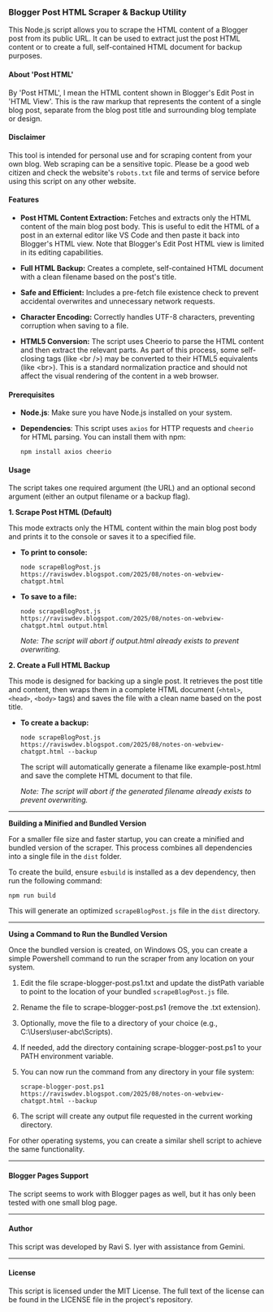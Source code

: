 ### Blogger Post HTML Scraper & Backup Utility

This Node.js script allows you to scrape the HTML content of a Blogger post from its public URL. It can be used to extract just the post HTML content or to create a full, self-contained HTML document for backup purposes.

#### About 'Post HTML'

By 'Post HTML', I mean the HTML content shown in Blogger's Edit Post in 'HTML View'. This is the raw markup that represents the content of a single blog post, separate from the blog post title and surrounding blog template or design.

#### Disclaimer

This tool is intended for personal use and for scraping content from your own blog. Web scraping can be a sensitive topic. Please be a good web citizen and check the website's `robots.txt` file and terms of service before using this script on any other website.

#### Features

* **Post HTML Content Extraction:** Fetches and extracts only the HTML content of the main blog post body. This is useful to edit the HTML of a post in an external editor like VS Code and then paste it back into Blogger's HTML view. Note that Blogger's Edit Post HTML view is limited in its editing capabilities.

* **Full HTML Backup:** Creates a complete, self-contained HTML document with a clean filename based on the post's title.

* **Safe and Efficient:** Includes a pre-fetch file existence check to prevent accidental overwrites and unnecessary network requests.

* **Character Encoding:** Correctly handles UTF-8 characters, preventing corruption when saving to a file.

* **HTML5 Conversion:** The script uses Cheerio to parse the HTML content and then extract the relevant parts. As part of this process, some self-closing tags (like \<br />) may be converted to their HTML5 equivalents (like \<br>). This is a standard normalization practice and should not affect the visual rendering of the content in a web browser.

#### Prerequisites

* **Node.js**: Make sure you have Node.js installed on your system.

* **Dependencies**: This script uses `axios` for HTTP requests and `cheerio` for HTML parsing. You can install them with npm:

    ```
    npm install axios cheerio
    ```

#### Usage

The script takes one required argument (the URL) and an optional second argument (either an output filename or a backup flag).

**1. Scrape Post HTML (Default)**

This mode extracts only the HTML content within the main blog post body and prints it to the console or saves it to a specified file.

* **To print to console:**

    ```
    node scrapeBlogPost.js https://raviswdev.blogspot.com/2025/08/notes-on-webview-chatgpt.html
    ```

* **To save to a file:**

    ```
    node scrapeBlogPost.js https://raviswdev.blogspot.com/2025/08/notes-on-webview-chatgpt.html output.html
    ```
    *Note: The script will abort if output.html already exists to prevent overwriting.*

**2. Create a Full HTML Backup**

This mode is designed for backing up a single post. It retrieves the post title and content, then wraps them in a complete HTML document (`<html>`, `<head>`, `<body>` tags) and saves the file with a clean name based on the post title.

* **To create a backup:**

    ```
    node scrapeBlogPost.js https://raviswdev.blogspot.com/2025/08/notes-on-webview-chatgpt.html --backup
    ```
    The script will automatically generate a filename like example-post.html and save the complete HTML document to that file.

    *Note: The script will abort if the generated filename already exists to prevent overwriting.*

---

**Building a Minified and Bundled Version**

For a smaller file size and faster startup, you can create a minified and bundled version of the scraper. This process combines all dependencies into a single file in the `dist` folder.

To create the build, ensure `esbuild` is installed as a dev dependency, then run the following command:

    npm run build
This will generate an optimized `scrapeBlogPost.js` file in the `dist` directory.

---

**Using a Command to Run the Bundled Version**

Once the bundled version is created, on Windows OS, you can create a simple Powershell command to run the scraper from any location on your system.

1. Edit the file scrape-blogger-post.ps1.txt and update the distPath variable to point to the location of your bundled `scrapeBlogPost.js` file.
1. Rename the file to scrape-blogger-post.ps1 (remove the .txt extension).
1. Optionally, move the file to a directory of your choice (e.g., C:\Users\user-abc\Scripts).
1. If needed, add the directory containing scrape-blogger-post.ps1 to your PATH environment variable.
1. You can now run the command from any directory in your file system:

    ```
    scrape-blogger-post.ps1 https://raviswdev.blogspot.com/2025/08/notes-on-webview-chatgpt.html --backup
    ```
1. The script will create any output file requested in the current working directory.

For other operating systems, you can create a similar shell script to achieve the same functionality.

---

#### Blogger Pages Support

The script seems to work with Blogger pages as well, but it has only been tested with one small blog page.

---

#### Author

This script was developed by Ravi S. Iyer with assistance from Gemini.

---

#### License

This script is licensed under the MIT License. The full text of the license can be found in the LICENSE file in the project's repository.
